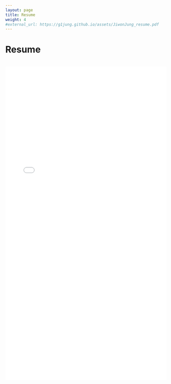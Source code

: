 ```yaml
---
layout: page
title: Resume
weight: 4
#external_url: https://g1jung.github.io/assets/JiwonJung_resume.pdf
---
```


# **Resume**
<br>
<embed src="../assets/JiwonJung_resume.pdf" width="100%" height="980px" />